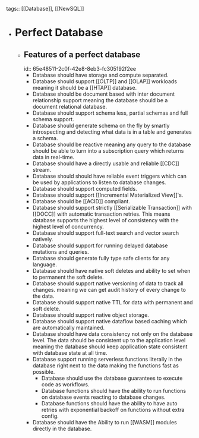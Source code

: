 tags:: [[Database]], [[NewSQL]]

- # Perfect Database
	- ## Features of a perfect database
	  id:: 65e48511-2c0f-42e8-8eb3-fc305192f2ee
		- Database should have storage and compute separated.
		- Database should support [[OLTP]] and [[OLAP]] workloads meaning it should be a [[HTAP]] database.
		- Database should be document based with inter document relationship support meaning the database should be a document relational database.
		- Database should support schema less, partial schemas and full schema support.
		- Database should generate schema on the fly by smartly introspecting and detecting what data is in a table and generates a schema.
		- Database should be reactive meaning any query to the database should be able to turn into a subscription query which returns data in real-time.
		- Database should have a directly usable and reliable [[CDC]] stream.
		- Database should should have reliable event triggers which can be used by applications to listen to database changes.
		- Database should support computed fields.
		- Database should support [[Incremental Materialized View]]'s.
		- Database should be [[ACID]] compliant.
		- Database should support strictly [[Serializable Transaction]] with [[DOCC]] with automatic transaction retries. This means database supports the highest level of consistency with the highest level of concurrency.
		- Database should support full-text search and vector search natively.
		- Database should support for running delayed database mutations and queries.
		- Database should generate fully type safe clients for any language.
		- Database should have native soft deletes and ability to set when to permanent the soft delete.
		- Database should support native versioning of data to track all changes. meaning we can get audit history of every change to the data.
		- Database should support native TTL for data with permanent and soft delete.
		- Database should support native object storage.
		- Database should support native dataflow based caching which are automatically maintained.
		- Database should have data consistency not only on the database level. The data should be consistent up to the application level meaning the database should keep application state consistent with database state at all time.
		- Database support running serverless functions literally in the database right next to the data making the functions fast as possible.
			- Database should use the database guarantees to execute code as workflows.
			- Database functions should have the ability to run functions on database events reacting to database changes.
			- Database functions should have the ability to have auto retries with exponential backoff on functions without extra config.
		- Database should have the Ability to run [[WASM]] modules directly in the database.